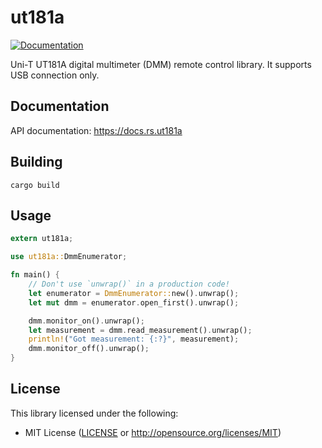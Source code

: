 # ut181a

[![Documentation](https://docs.rs/ut181a/badge.svg)](https://docs.rs/ut181a)

Uni-T UT181A digital multimeter (DMM) remote control library.
It supports USB connection only.

## Documentation

API documentation: https://docs.rs.ut181a

## Building

```
cargo build
```

## Usage

``` rust
extern ut181a;

use ut181a::DmmEnumerator;

fn main() {
    // Don't use `unwrap()` in a production code!
    let enumerator = DmmEnumerator::new().unwrap();
    let mut dmm = enumerator.open_first().unwrap();

    dmm.monitor_on().unwrap();
    let measurement = dmm.read_measurement().unwrap();
    println!("Got measurement: {:?}", measurement);
    dmm.monitor_off().unwrap();
}
```

## License

This library licensed under the following:

* MIT License ([LICENSE](LICENSE) or http://opensource.org/licenses/MIT)
